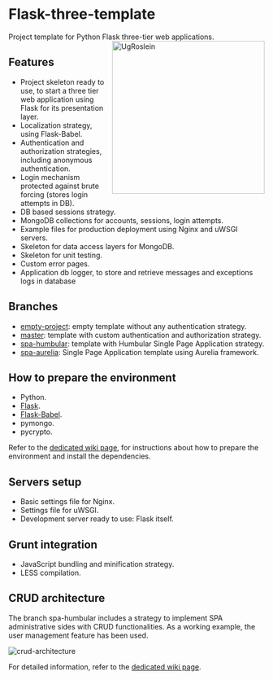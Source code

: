 # Flask-three-template
Project template for Python Flask three-tier web applications.
<img src="http://ugrose.com/ug.png" width="300" height="300" alt="UgRoslein" title="UgRoslein - ugrose.com" align="right" />

## Features
* Project skeleton ready to use, to start a three tier web application using Flask for its presentation layer.
* Localization strategy, using Flask-Babel.
* Authentication and authorization strategies, including anonymous authentication.
* Login mechanism protected against brute forcing (stores login attempts in DB).
* DB based sessions strategy.
* MongoDB collections for accounts, sessions, login attempts.
* Example files for production deployment using Nginx and uWSGI servers.
* Skeleton for data access layers for MongoDB.
* Skeleton for unit testing.
* Custom error pages.
* Application db logger, to store and retrieve messages and exceptions logs in database

## Branches
* [empty-project](https://github.com/RobertoPrevato/flask-three-template/tree/empty-project): empty template without any authentication strategy.
* [master](https://github.com/RobertoPrevato/flask-three-template/tree/master): template with custom authentication and authorization strategy.
* [spa-humbular](https://github.com/RobertoPrevato/flask-three-template/tree/spa-humbular): template with Humbular Single Page Application strategy.
* [spa-aurelia](https://github.com/RobertoPrevato/flask-three-template/tree/spa-aurelia): Single Page Application template using Aurelia framework.

## How to prepare the environment
* Python.
* [Flask](http://flask.pocoo.org/).
* [Flask-Babel](https://pythonhosted.org/Flask-Babel/).
* pymongo.
* pycrypto.

Refer to the [dedicated wiki page](https://github.com/RobertoPrevato/flask-three-template/wiki/Preparing-the-environment), for instructions about how to prepare the environment and install the dependencies.

## Servers setup
* Basic settings file for Nginx.
* Settings file for uWSGI.
* Development server ready to use: Flask itself.

## Grunt integration
* JavaScript bundling and minification strategy.
* LESS compilation.

## CRUD architecture
The branch spa-humbular includes a strategy to implement SPA administrative sides with CRUD functionalities.
As a working example, the user management feature has been used.

![crud-architecture](http://ugrose.com/content/demos/humbular/images/crud-architecture.gif)

For detailed information, refer to the [dedicated wiki page](https://github.com/RobertoPrevato/flask-three-template/wiki/CRUD-architecture-for-SPA).
